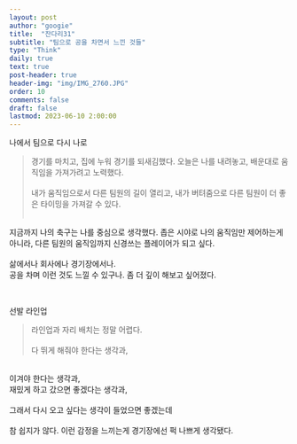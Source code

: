 ```yaml
---
layout: post
author: "googie"
title:  "잔다리31"
subtitle: "팀으로 공을 차면서 느낀 것들"
type: "Think"
daily: true
text: true
post-header: true
header-img: "img/IMG_2760.JPG"
order: 10
comments: false
draft: false
lastmod: 2023-06-10 2:00:00
---
```


<p style="display: none;">6월 9일 금요일 22:00 서울 피치푸마목동(홈플러스 목동점) 1구장</p>

나에서 팀으로 다시 나로
> 경기를 마치고, 집에 누워 경기를 되새김했다.
오늘은 나를 내려놓고, 배운대로 움직임을 가져가려고 노력했다.
<br /><br />
내가 움직임으로서 다른 팀원의 길이 열리고, 내가 버텨줌으로 다른 팀원이 더 좋은 타이밍을 가져갈 수 있다.
<br /><br />

지금까지 나의 축구는 나를 중심으로 생각했다.
좁은 시야로 나의 움직임만 제어하는게 아니라, 다른 팀원의 움직임까지 신경쓰는 플레이어가 되고 싶다.
<br /><br />
삶에서나 회사에나 경기장에서나.
<br />
공을 차며 이런 것도 느낄 수 있구나.
좀 더 깊이 해보고 싶어졌다.

<br />


선발 라인업
> 라인업과 자리 배치는 정말 어렵다.
<br /><br />
다 뛰게 해줘야 한다는 생각과,
<br />
이겨야 한다는 생각과,
<br />
재밌게 하고 갔으면 좋겠다는 생각과,
<br /><br />
그래서 다시 오고 싶다는 생각이 들었으면 좋겠는데
<br /><br />
참 쉽지가 않다.
이런 감정을 느끼는게 경기장에선 퍽 나쁘게 생각됐다.
